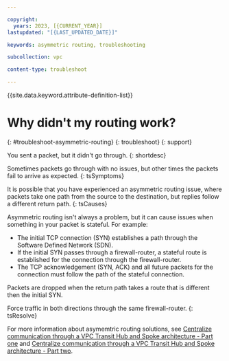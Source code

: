 ```yaml
---

copyright:
  years: 2023, [{CURRENT_YEAR}]
lastupdated: "[{LAST_UPDATED_DATE}]"

keywords: asymmetric routing, troubleshooting

subcollection: vpc

content-type: troubleshoot

---
```


{{site.data.keyword.attribute-definition-list}}

# Why didn't my routing work?
{: #troubleshoot-asymmetric-routing}
{: troubleshoot}
{: support}

You sent a packet, but it didn't go through.
{: shortdesc}

Sometimes packets go through with no issues, but other times the packets fail to arrive as expected.
{: tsSymptoms}

It is possible that you have experienced an asymmetric routing issue, where packets take one path from the source to the destination, but replies follow a different return path.
{: tsCauses}

Asymmetric routing isn't always a problem, but it can cause issues when something in your packet is stateful. For example:

* The initial TCP connection (SYN) establishes a path through the Software Defined Network (SDN).
* If the initial SYN passes through a firewall-router, a stateful route is established for the connection through the firewall-router.
* The TCP acknowledgement (SYN, ACK) and all future packets for the connection must follow the path of the stateful connection.

Packets are dropped when the return path takes a route that is different then the initial SYN.

Force traffic in both directions through the same firewall-router.
{: tsResolve}

For more information about asymemtric routing solutions, see [Centralize communication through a VPC Transit Hub and Spoke architecture - Part one](/docs/solution-tutorials?topic=solution-tutorials-vpc-transit1) and [Centralize communication through a VPC Transit Hub and Spoke architecture - Part two](/docs/solution-tutorials?topic=solution-tutorials-vpc-transit2).
